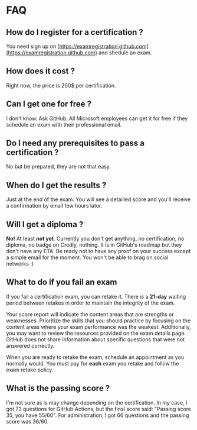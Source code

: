 # FAQ

## How do I register for a certification ?

You need sign up on [https://examregistration.github.com](https://examregistration.github.com) and shedule an exam.

## How does it cost ?

Right now, the price is 200$ per certification.

## Can I get one for free ?

I don't know. Ask GitHub. All Microsoft employees can get it for free if they schedule an exam with their professional email.

## Do I need any prerequisites to pass a certification ?

No but be prepared, they are not that easy.

## When do I get the results ?

Just at the end of the exam. You will see a detailled score and you'll receive a confirmation by email few hours later.

## Will I get a diploma ?

**No!** At least **not yet**. Currently you don't get anything, no certification, no diploma, no badge on Credly, nothing. It is in GitHub's roadmap but they don't have any ETA. Be ready not to have any proof on your success except a simple email for the moment. You won't be able to brag on social networks :)

## What to do if you fail an exam

If you fail a certification exam, you can retake it. There is a **21-day** waiting period between retakes in order to maintain the integrity of the exam.

Your score report will indicate the content areas that are strengths or weaknesses. Prioritize the skills that you should practice by focusing on the content areas where your exam performance was the weakest. Additionally, you may want to review the resources provided on the exam details page. GitHub does not share information about specific questions that were not answered correctly.

When you are ready to retake the exam, schedule an appointment as you normally would. You must pay for **each** exam you retake and follow the exam retake policy.

## What is the passing score ?

I'm not sure as is may change depending on the certification. In my case, I got 73 questions for GitHub Actions, but the final score said: "Passing score 35, you have 55/60". For administration, I got 66 questions and the passing score was 36/60.
